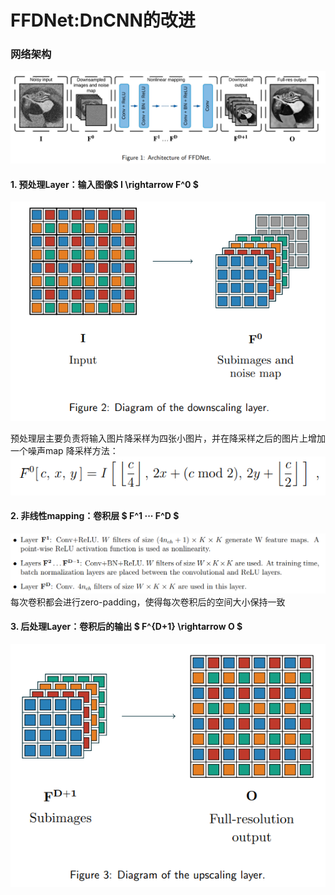 # FFDNet:DnCNN的改进

### 网络架构
![FFDNet](https://raw.githubusercontent.com/Hlfglimpse/PicGo/master/20230524155917.png)

#### 1. 预处理Layer：输入图像$ I \rightarrow F^0 $
![Preprocessing layer](https://raw.githubusercontent.com/Hlfglimpse/PicGo/master/20230525161426.png)

预处理层主要负责将输入图片降采样为四张小图片，并在降采样之后的图片上增加一个噪声map
降采样方法：
![](https://raw.githubusercontent.com/Hlfglimpse/PicGo/master/20230525163442.png)

#### 2. 非线性mapping：卷积层 $ F^1 ··· F^D $
![Conv Layers](https://raw.githubusercontent.com/Hlfglimpse/PicGo/master/20230526095741.png)
每次卷积都会进行zero-padding，使得每次卷积后的空间大小保持一致

#### 3. 后处理Layer：卷积后的输出 $ F^{D+1} \rightarrow O $
![Postprocessing layer](https://raw.githubusercontent.com/Hlfglimpse/PicGo/master/20230526154954.png)